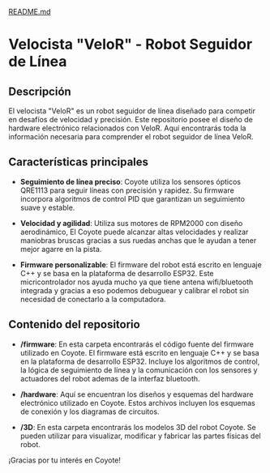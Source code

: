 [README.md](https://github.com/user-attachments/files/22640474/README.md)
# Velocista "VeloR" - Robot Seguidor de Línea

## Descripción

El velocista "VeloR" es un robot seguidor de línea diseñado para competir en desafíos de velocidad y precisión. Este repositorio posee el diseño de hardware electrónico relacionados con VeloR. Aquí encontrarás toda la información necesaria para comprender el robot seguidor de línea VeloR.

## Características principales

- **Seguimiento de línea preciso**: Coyote utiliza los sensores ópticos QRE1113 para seguir líneas con precisión y rapidez. Su firmware incorpora algoritmos de control PID que garantizan un seguimiento suave y estable.

- **Velocidad y agilidad**: Utiliza sus motores de RPM2000 con diseño aerodinámico, El Coyote puede alcanzar altas velocidades y realizar maniobras bruscas gracias a sus ruedas anchas que le ayudan a tener mejor agarre en la pista.

- **Firmware personalizable**: El firmware del robot está escrito en lenguaje C++ y se basa en la plataforma de desarrollo ESP32. Este micricontrolador nos ayuda mucho ya que tiene antena wifi/bluetooth integrada y gracias a eso podemos debuguear y calibrar el robot sin necesidad de conectarlo a la computadora.

## Contenido del repositorio

- **/firmware**: En esta carpeta encontrarás el código fuente del firmware utilizado en Coyote. El firmware está escrito en lenguaje C++ y se basa en la plataforma de desarrollo ESP32. Incluye los algoritmos de control, la lógica de seguimiento de línea y la comunicación con los sensores y actuadores del robot ademas de la interfaz bluetooth.

- **/hardware**: Aquí se encuentran los diseños y esquemas del hardware electrónico utilizado en Coyote. Estos archivos incluyen los esquemas de conexión y los diagramas de circuitos.

- **/3D**: En esta carpeta encontrarás los modelos 3D del robot Coyote. Se pueden utilizar para visualizar, modificar y fabricar las partes físicas del robot.



¡Gracias por tu interés en Coyote! 
